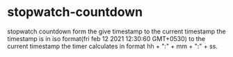 # stopwatch-countdown
stopwatch countdown form the give timestamp to the current timestamp the timestamp is in iso format(fri feb 12 2021 12:30:60 GMT+0530) to the current timestamp the timer calculates in format hh + ":" + mm + ":" + ss.
